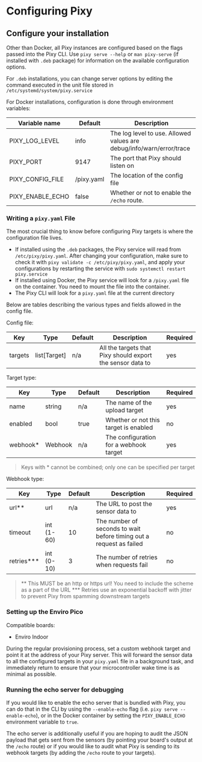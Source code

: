 # Configuring Pixy

## Configure your installation

Other than Docker, all Pixy instances are configured based on the flags passed into the Pixy CLI. Use `pixy serve --help` or `man pixy-serve` (if installed with `.deb` package) for information on the available configuration options.

For `.deb` installations, you can change server options by editing the command executed in the unit file stored in `/etc/systemd/system/pixy.service`

For Docker installations, configuration is done through environment variables:

| Variable name    | Default    | Description                                                          |
| ---------------- | ---------- | -------------------------------------------------------------------- |
| PIXY_LOG_LEVEL   | info       | The log level to use. Allowed values are debug/info/warn/error/trace |
| PIXY_PORT        | 9147       | The port that Pixy should listen on                                  |
| PIXY_CONFIG_FILE | /pixy.yaml | The location of the config file                                      |
| PIXY_ENABLE_ECHO | false      | Whether or not to enable the `/echo` route.                          |

### Writing a `pixy.yaml` File

The most crucial thing to know before configuring Pixy targets is where the configuration file lives.

- If installed using the `.deb` packages, the Pixy service will read from `/etc/pixy/pixy.yaml`. After changing your configuration, make sure to check it with `pixy validate -c /etc/pixy/pixy.yaml`, and apply your configurations by restarting the service with `sudo systemctl restart pixy.service`
- If installed using Docker, the Pixy service will look for a `/pixy.yaml` file on the container. You need to mount the file into the container.
- The Pixy CLI will look for a `pixy.yaml` file at the current directory

Below are tables describing the various types and fields allowed in the config file.

Config file:

| Key     | Type         | Default | Description                                                | Required |
| ------- | ------------ | ------- | ---------------------------------------------------------- | -------- |
| targets | list[Target] | n/a     | All the targets that Pixy should export the sensor data to | yes      |

Target type:

| Key       | Type    | Default | Description                            | Required |
| --------- | ------- | ------- | -------------------------------------- | -------- |
| name      | string  | n/a     | The name of the upload target          | yes      |
| enabled   | bool    | true    | Whether or not this target is enabled  | no       |
| webhook\* | Webhook | n/a     | The configuration for a webhook target | yes      |

> Keys with \* cannot be combined; only one can be specified per target

Webhook type:

| Key           | Type       | Default | Description                                                         | Required |
| ------------- | ---------- | ------- | ------------------------------------------------------------------- | -------- |
| url\*\*       | url        | n/a     | The URL to post the sensor data to                                  | yes      |
| timeout       | int (1-60) | 10      | The number of seconds to wait before timing out a request as failed | no       |
| retries\*\*\* | int (0-10) | 3       | The number of retries when requests fail                            | no       |

> \*\* This MUST be an http or https url! You need to include the scheme as a part of the URL
> \*\*\* Retries use an exponential backoff with jitter to prevent Pixy from spamming downstream targets

### Setting up the Enviro Pico

Compatible boards:

- Enviro Indoor

During the regular provisioning process, set a custom webhook target and point it at the address of your Pixy server. This will forward the sensor data to all the configured targets in your `pixy.yaml` file in a background task, and immediately return to ensure that your microcontroller wake time is as minimal as possible.

### Running the echo server for debugging

If you would like to enable the echo server that is bundled with Pixy, you can do that in the CLI by using the `--enable-echo` flag (i.e. `pixy serve --enable-echo`), or in the Docker container by setting the `PIXY_ENABLE_ECHO` environment variable to `true`.

The echo server is additionally useful if you are hoping to audit the JSON payload that gets sent from the sensors (by pointing your board's output at the `/echo` route) or if you would like to audit what Pixy is sending to its webhook targets (by adding the `/echo` route to your targets).
